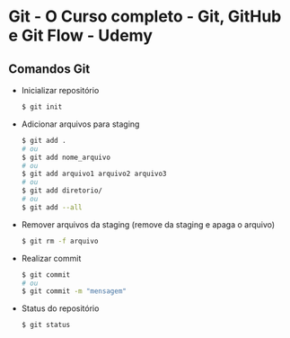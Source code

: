 # Git - O Curso completo - Git, GitHub e Git Flow - Udemy

## Comandos Git

- Inicializar repositório

  ```bash
  $ git init
  ```

- Adicionar arquivos para staging

  ```bash
  $ git add .
  # ou
  $ git add nome_arquivo
  # ou
  $ git add arquivo1 arquivo2 arquivo3
  # ou
  $ git add diretorio/
  # ou
  $ git add --all
  ```

- Remover arquivos da staging (remove da staging e apaga o arquivo)

  ```bash
  $ git rm -f arquivo
  ```

- Realizar commit

  ```bash
  $ git commit
  # ou
  $ git commit -m "mensagem"
  ```

- Status do repositório
  ```bash
  $ git status
  ```
